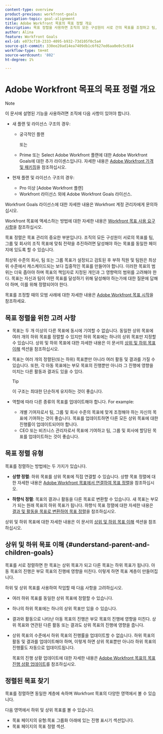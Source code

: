 ```yaml
---
content-type: overview
product-previous: workfront-goals
navigation-topic: goal-alignment
title: Adobe Workfront 목표의 목표 정렬 개요
description: 목표 정렬을 사용하면 조직의 모든 구성원이 서로 간의 목표를 조정하고 팀, 그룹 및 회사의 조직 목표를 조정하여 달성해야 하는 일에 대해 동일한 페이지에 있을 수 있습니다.
author: Alina
feature: Workfront Goals
exl-id: e073cf10-2333-4095-b932-73d105f0c5a4
source-git-commit: 330ee20ad14ea7409db1c6f627ed6aa0e0c5c014
workflow-type: tm+mt
source-wordcount: '802'
ht-degree: 1%

---
```


# Adobe Workfront 목표의 목표 정렬 개요

>[!NOTE]
>
>이 문서에 설명된 기능을 사용하려면 조직에 다음 사항이 있어야 합니다.
> 
>* 새 플랜 및 라이선스 구조의 경우:
>    
>   * 궁극적인 플랜
>        
>     또는
>        
>   * Prime 또는 Select Adobe Workfront 플랜에 대한 Adobe Workfront Goals에 대한 추가 라이센스입니다.
>       자세한 내용은 [Adobe Workfront 가격 및 패키징](https://www.workfront.com/plans)을 참조하십시오.
>      
>* 현재 플랜 및 라이선스 구조의 경우:
>    
>   * Pro 이상 [Adobe Workfront 플랜]
>   * Workfront 라이선스 외에 Adobe Workfront Goals 라이선스.
>    
>Workfront Goals 라이선스에 대한 자세한 내용은 Workfront 계정 관리자에게 문의하십시오.
> 
>Workfront 목표에 액세스하는 방법에 대한 자세한 내용은 [Workfront 목표 사용 요구 사항](/help/quicksilver/workfront-goals/goal-management/access-needed-for-wf-goals.md)을 참조하십시오.


목표 정렬은 목표 관리의 중요한 부분입니다. 조직의 모든 구성원이 서로의 목표를 팀, 그룹 및 회사의 조직 목표에 맞춰 전략을 추진하려면 달성해야 하는 목표를 동일한 페이지에 있도록 할 수 있습니다.

최상위 수준의 회사, 팀 또는 그룹 목표가 설정되고 검토된 후 부하 직원 및 팀원은 최상위 수준에서 캐스케이드되는 보다 집중적인 목표를 만들어야 합니다. 이러한 목표의 범위는 더욱 좁아야 하며 목표의 책임자로 지정된 개인과 그 영향력의 범위를 고려해야 한다. 목표는 자신과 팀이 어떤 목표를 달성하기 위해 달성해야 하는가에 대한 질문에 답해야 하며, 이를 위해 정렬되어야 한다.

목표를 조정할 때의 모범 사례에 대한 자세한 내용은 [Adobe Workfront 목표 시작](../../workfront-goals/goal-management/getting-started-with-wf-goals.md)을 참조하세요.

## 목표 정렬을 위한 고려 사항

* 목표는 두 개 이상의 다른 목표에 동시에 기여할 수 없습니다. 동일한 상위 목표에 여러 개의 하위 목표를 정렬할 수 있지만 하위 목표에는 하나의 상위 목표만 지정할 수 있습니다. 상위 및 하위 목표에 대한 자세한 내용은 이 문서의 [상위 및 하위 목표 이해](#understand-parent-and-children-goals) 섹션을 참조하십시오.
* 목표는 여러 개의 정렬된(또는 하위) 목표뿐만 아니라 여러 활동 및 결과를 가질 수 있습니다. 또한, 각 아동 목표에는 부모 목표의 진행뿐만 아니라 그 진행에 영향을 미치는 다른 활동과 결과도 있을 수 있다.

  >[!TIP]
  >
  >이 구조는 최대한 단순하게 유지하는 것이 좋습니다.

* 역할에 따라 다른 종류의 목표를 업데이트해야 합니다. For example:

   * 개별 기여자로서 팀, 그룹 및 회사 수준의 목표에 맞게 조정해야 하는 자신의 목표에 기여하는 것이 좋습니다. 목표를 업데이트하면 다른 모든 상위 목표에 대한 진행률이 업데이트되어야 합니다.
   * CEO 또는 비즈니스 관리자로서 목표에 기여하고 팀, 그룹 및 회사에 할당된 목표를 업데이트하는 것이 좋습니다.

## 목표 정렬 유형

목표를 정렬하는 방법에는 두 가지가 있습니다.

* **상향 정렬**: 하위 목표를 상위 목표에 직접 연결할 수 있습니다. 상향 목표 정렬에 대한 자세한 내용은 [Adobe Workfront 목표에서 연결하여 목표 정렬](../../workfront-goals/goal-alignment/align-goals-by-connecting-them.md)을 참조하십시오.

* **하향식 정렬**: 목표의 결과나 활동을 다른 목표로 변환할 수 있습니다. 새 목표는 부모가 되는 원래 목표의 하위 목표가 됩니다. 하향식 목표 정렬에 대한 자세한 내용은 [결과 및 활동을 목표로 변환하여 목표 정렬](../../workfront-goals/goal-alignment/align-goals-by-converting-results-activities.md)을 참조하십시오.

상위 및 하위 목표에 대한 자세한 내용은 이 문서의 [상위 및 하위 목표 이해](#understand-parent-and-children-goals) 섹션을 참조하십시오.

## 상위 및 하위 목표 이해 {#understand-parent-and-children-goals}

목표를 서로 정렬하면 한 목표는 상위 목표가 되고 다른 목표는 하위 목표가 됩니다. 아동 목표의 진행은 부모 목표의 진행에 영향을 미친다. 이렇게 하면 목표 계층이 만들어집니다.

하위 및 상위 목표를 사용하여 작업할 때 다음 사항을 고려하십시오.

* 여러 하위 목표를 동일한 상위 목표에 정렬할 수 있습니다.
* 하나의 하위 목표에는 하나의 상위 목표만 있을 수 있습니다.
* 결과와 활동으로 나타난 아동 목표의 진행은 부모 목표의 진행에 영향을 미친다. 상위 목표와 연관된 다른 활동 또는 결과도 상위 목표의 진행에 영향을 줍니다.
* 상위 목표의 수준에서 하위 목표의 진행률을 업데이트할 수 없습니다. 하위 목표의 활동 및 결과를 업데이트해야 하며, 이렇게 하면 상위 목표뿐만 아니라 하위 목표의 진행률도 자동으로 업데이트됩니다.

  목표의 진행 상황 업데이트에 대한 자세한 내용은 [Adobe Workfront 목표의 목표 진행 상황 업데이트](../../workfront-goals/goal-review-and-workfront-goals-sections/check-in-goals.md)를 참조하십시오.

## 정렬된 목표 찾기

목표를 정렬하면 동일한 계층에 속하며 Workfront 목표의 다양한 영역에서 볼 수 있습니다.

<!--
* In the Production enviroment, you can view children and parent goals in the following areas:

    * The Goal Details panel
    * Goal List
    * Goal Alignment section
    * Check-in section
    * Pulse section
    * You can view all the parent goals of a goal in the Goal Hierarchy field of a Project or Goal report.
-->
다음 영역에서 하위 및 상위 목표를 볼 수 있습니다.

* 목표 페이지의 유형:목표 그룹화 아래에 있는 진행 표시기 섹션입니다.
* 목표 페이지의 목표 정렬 섹션.




